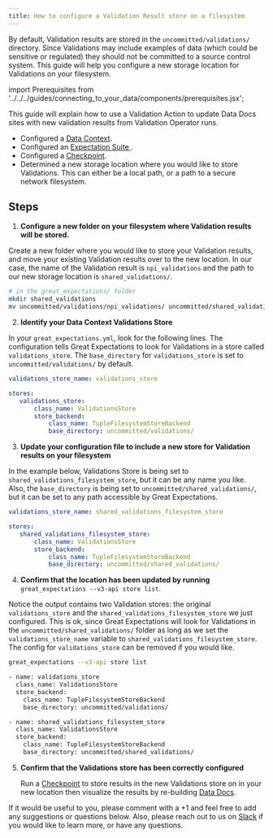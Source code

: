 ```yaml
---
title: How to configure a Validation Result store on a filesystem
---
```


By default, Validation results are stored in the ``uncommitted/validations/`` directory.  Since Validations may include examples of data (which could be sensitive or regulated) they should not be committed to a source control system.  This guide will help you configure a new storage location for Validations on your filesystem.

import Prerequisites from '../../../guides/connecting_to_your_data/components/prerequisites.jsx';

This guide will explain how to use a Validation Action to update Data Docs sites with new validation results from Validation Operator runs.

<Prerequisites>

- Configured a [Data Context](../../../tutorials/getting-started/initialize-a-data-context.md).
 - Configured an [Expectation Suite ](../../../tutorials/getting-started/create-your-first-expectations).
 - Configured a [Checkpoint](../../../guides/validation/checkpoints/how-to-create-a-new-checkpoint).
 - Determined a new storage location where you would like to store Validations. This can either be a local path, or a path to a secure network filesystem.

</Prerequisites>

Steps
-----

1. **Configure a new folder on your filesystem where Validation results will be stored.**

Create a new folder where you would like to store your Validation results, and move your existing Validation results over to the new location. In our case, the name of the Validation result is ``npi_validations`` and the path to our new storage location is ``shared_validations/``.

```bash
# in the great_expectations/ folder
mkdir shared_validations
mv uncommitted/validations/npi_validations/ uncommitted/shared_validations/
```

2. **Identify your Data Context Validations Store**

In your ``great_expectations.yml``, look for the following lines.  The configuration tells Great Expectations to look for Validations in a store called ``validations_store``. The ``base_directory`` for ``validations_store`` is set to ``uncommitted/validations/`` by default.

```yaml
validations_store_name: validations_store

stores:
   validations_store:
       class_name: ValidationsStore
       store_backend:
           class_name: TupleFilesystemStoreBackend
           base_directory: uncommitted/validations/
```

3. **Update your configuration file to include a new store for Validation results on your filesystem**

In the example below, Validations Store is being set to ``shared_validations_filesystem_store``, but it can be any name you like.  Also, the ``base_directory`` is being set to ``uncommitted/shared_validations/``, but it can be set to any path accessible by Great Expectations.

```yaml
validations_store_name: shared_validations_filesystem_store

stores:
   shared_validations_filesystem_store:
       class_name: ValidationsStore
       store_backend:
           class_name: TupleFilesystemStoreBackend
           base_directory: uncommitted/shared_validations/
```

4. **Confirm that the location has been updated by running** ``great_expectations --v3-api store list``.

Notice the output contains two Validation stores: the original ``validations_store`` and the ``shared_validations_filesystem_store`` we just configured.  This is ok, since Great Expectations will look for Validations in the ``uncommitted/shared_validations/`` folder as long as we set the ``validations_store_name`` variable to ``shared_validations_filesystem_store``. The config for ``validations_store`` can be removed if you would like.

```bash
great_expectations --v3-api store list

- name: validations_store
  class_name: ValidationsStore
  store_backend:
    class_name: TupleFilesystemStoreBackend
    base_directory: uncommitted/validations/

- name: shared_validations_filesystem_store
  class_name: ValidationsStore
  store_backend:
    class_name: TupleFilesystemStoreBackend
    base_directory: uncommitted/shared_validations/
```


5. **Confirm that the Validations store has been correctly configured**

    Run a [Checkpoint](../../../tutorials/getting-started/validate-your-data.md) to store results in the new Validations store on in your new location then visualize the results by re-building [Data Docs](../../../tutorials/getting-started/check-out-data-docs.md).


If it would be useful to you, please comment with a +1 and feel free to add any suggestions or questions below.  Also, please reach out to us on [Slack](https://greatexpectations.io/slack) if you would like to learn more, or have any questions.
